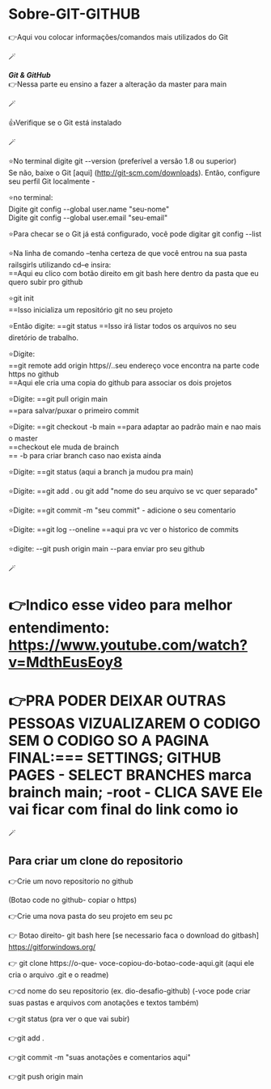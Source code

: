 # Sobre-GIT-GITHUB
:point_right:Aqui vou colocar informações/comandos mais utilizados do Git

:magic_wand:

*********Git & GitHub*********<br>
:point_right:Nessa parte eu ensino a fazer a alteração da master para main<br>

:magic_wand:

:thumbsup:Verifique se o Git está instalado<br>

:magic_wand:

:star:No terminal digite git --version (preferível a versão 1.8 ou superior)<br>
Se não, baixe o Git [aqui] (http://git-scm.com/downloads). Então, configure seu perfil Git localmente - <br>

:star:no terminal:<br>
Digite git config --global user.name "seu-nome"<br>
Digite git config --global user.email "seu-email"<br>

:star:Para checar se o Git já está configurado, você pode digitar git config --list<br>

:star:Na linha de comando –tenha certeza de que você entrou na sua pasta railsgirls utilizando cd–e insira:<br>
==Aqui eu clico com botão direito em git bash here dentro da pasta que eu quero subir pro github<br>

:star:git init<br>
==Isso inicializa um repositório git no seu projeto<br>

:star:Então digite:
==git status
==Isso irá listar todos os arquivos no seu diretório de trabalho.

:star:Digite: <br>
==git remote add origin https//..seu endereço voce encontra na parte code https no github<br>
==Aqui ele cria uma copia do github para associar os dois projetos<br>

:star:Digite:
==git pull origin main<br>
==para salvar/puxar o primeiro commit<br>

:star:Digite:
==git checkout -b main
==para adaptar ao padrão main e nao mais o master<br>
==checkout ele muda de brainch<br>
== -b para criar branch caso nao exista ainda<br>

:star:Digite:
==git status (aqui a branch ja mudou pra main)<br>

:star:Digite:
==git add . ou git add "nome do seu arquivo se vc quer separado"<br>

:star:Digite:
==git commit -m "seu commit"   -  adicione o seu comentario <br>

:star:Digite:
==git log --oneline
==aqui pra vc ver o historico de commits<br>

:star:digite:
--git push origin main
--para enviar pro seu github

:magic_wand:

:point_right:Indico esse video para melhor entendimento:
https://www.youtube.com/watch?v=MdthEusEoy8
=====================================================================================

:point_right:PRA PODER DEIXAR OUTRAS PESSOAS VIZUALIZAREM O CODIGO SEM O CODIGO SO A PAGINA FINAL:===
SETTINGS;
GITHUB PAGES - SELECT BRANCHES marca brainch main; -root - CLICA SAVE
Ele vai ficar com final do link como io
======================================================================================
:magic_wand:

## Para criar um clone do repositorio
:point_right:Crie um novo repositorio no github

(Botao code no github- copiar o https)

:point_right:Crie uma nova pasta do seu projeto em seu pc

:point_right: Botao direito- git bash here [se necessario faca o download do gitbash] https://gitforwindows.org/

:point_right: git clone https://o-que- voce-copiou-do-botao-code-aqui.git
(aqui ele cria o arquivo .git e o readme)

:point_right:cd nome do seu repositorio (ex. dio-desafio-github)
(-voce pode criar suas pastas e arquivos com anotações e textos também)

:point_right:git status (pra ver o que vai subir)

:point_right:git add .

:point_right:git commit -m "suas anotações e comentarios aqui"

:point_right:git push origin main



